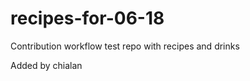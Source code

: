 recipes-for-06-18
=================

Contribution workflow test repo with recipes and drinks

Added by chialan
